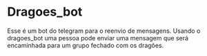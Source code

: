 # Dragoes_bot
Esse é um bot do telegram para o reenvio de mensagens. Usando o dragoes_bot uma pessoa pode enviar uma mensagem que será encaminhada para um grupo fechado com os dragões. 
